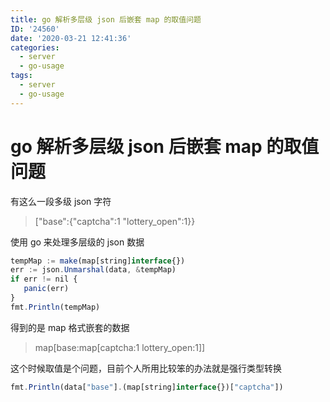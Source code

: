 ```yaml
---
title: go 解析多层级 json 后嵌套 map 的取值问题
ID: '24560'
date: '2020-03-21 12:41:36'
categories:
  - server
  - go-usage
tags:
  - server
  - go-usage
---
```


# go 解析多层级 json 后嵌套 map 的取值问题

有这么一段多级 json 字符

> \["base":{"captcha":1 "lottery\_open":1}}

使用 go 来处理多层级的 json 数据

``` js 
tempMap := make(map[string]interface{})
err := json.Unmarshal(data, &tempMap)
if err != nil {
   panic(err)
}
fmt.Println(tempMap)
```

得到的是 map 格式嵌套的数据

> map\[base:map\[captcha:1 lottery\_open:1\]\]

这个时候取值是个问题，目前个人所用比较笨的办法就是强行类型转换

``` js 
fmt.Println(data["base"].(map[string]interface{})["captcha"])
```
 
 
 
 
 
 
 
 
 
 
 
 
 
 
 
 
 
 
 
 
 
 
 
